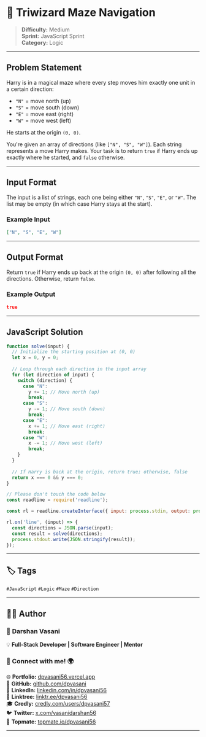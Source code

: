 # 📝 Triwizard Maze Navigation

> **Difficulty:** Medium  
> **Sprint:** JavaScript Sprint  
> **Category:** Logic

---

## Problem Statement

Harry is in a magical maze where every step moves him exactly one unit in a certain direction:
- `"N"` = move north (up)
- `"S"` = move south (down)
- `"E"` = move east (right)
- `"W"` = move west (left)

He starts at the origin `(0, 0)`.

You're given an array of directions (like `["N", "S", "W"]`). Each string represents a move Harry makes. Your task is to return `true` if Harry ends up exactly where he started, and `false` otherwise.

---

## Input Format

The input is a list of strings, each one being either `"N"`, `"S"`, `"E"`, or `"W"`. The list may be empty (in which case Harry stays at the start).

### Example Input

```json
["N", "S", "E", "W"]
```

---

## Output Format

Return `true` if Harry ends up back at the origin `(0, 0)` after following all the directions. Otherwise, return `false`.

### Example Output

```json
true
```

---

## JavaScript Solution

```js
function solve(input) {
  // Initialize the starting position at (0, 0)
  let x = 0, y = 0;
  
  // Loop through each direction in the input array
  for (let direction of input) {
    switch (direction) {
      case "N":
        y += 1; // Move north (up)
        break;
      case "S":
        y -= 1; // Move south (down)
        break;
      case "E":
        x += 1; // Move east (right)
        break;
      case "W":
        x -= 1; // Move west (left)
        break;
    }
  }
  
  // If Harry is back at the origin, return true; otherwise, false
  return x === 0 && y === 0;
}

// Please don't touch the code below
const readline = require('readline');

const rl = readline.createInterface({ input: process.stdin, output: process.stdout });

rl.on('line', (input) => {
  const directions = JSON.parse(input);
  const result = solve(directions);
  process.stdout.write(JSON.stringify(result));
});
```

---

## 🏷️ Tags

`#JavaScript` `#Logic` `#Maze` `#Direction`

---

## 👨‍💻 Author  

### 🚀 **Darshan Vasani**  
💡 **Full-Stack Developer | Software Engineer | Mentor**    

### 🔗 Connect with me! 🌍  
🌐 **Portfolio:** [dpvasani56.vercel.app](https://dpvasani56.vercel.app/)  
🐙 **GitHub:** [github.com/dpvasani](https://github.com/dpvasani)  
💼 **LinkedIn:** [linkedin.com/in/dpvasani56](https://www.linkedin.com/in/dpvasani56/)  
🌳 **Linktree:** [linktr.ee/dpvasani56](https://linktr.ee/dpvasani56)  
🎓 **Credly:** [credly.com/users/dpvasani57](https://www.credly.com/users/dpvasani57/)  
🐦 **Twitter:** [x.com/vasanidarshan56](https://x.com/vasanidarshan56)  
📢 **Topmate:** [topmate.io/dpvasani56](https://topmate.io/dpvasani56)  

---